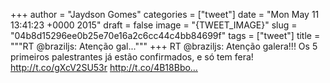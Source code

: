 
+++
author = "Jaydson Gomes"
categories = ["tweet"]
date = "Mon May 11 13:41:23 +0000 2015"
draft = false
image = "{TWEET_IMAGE}"
slug = "04b8d15296ee0b25e70e16a2c6cc44c4bb84699f"
tags = ["tweet"]
title = """RT @braziljs: Atenção gal..."""
+++
RT @braziljs: Atenção galera!!! Os 5 primeiros palestrantes já estão confirmados, e só tem fera!
http://t.co/gXcV2SU53r http://t.co/4B18Bbo…
